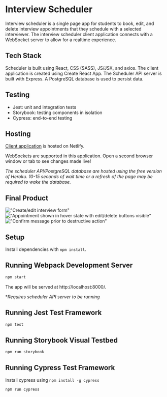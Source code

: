 # Interview Scheduler

Interview scheduler is a single page app for students to book, edit, and delete interview appointments that they schedule with a selected interviewer. The interview scheduler client application connects with a WebSocket server to allow for a realtime experience.

## Tech Stack

Scheduler is built using React, CSS (SASS), JS/JSX, and axios. The client application is created using Create React App. The Scheduler API server is built with Express. A PostgreSQL database is used to persist data.

## Testing

- Jest: unit and integration tests
- Storybook: testing components in isolation
- Cypress: end-to-end testing

## Hosting

[Client application](https://scheduler-rchen.netlify.app) is hosted on Netlify.

WebSockets are supported in this application. Open a second browser window or tab to see changes made live!

_The scheduler API/PostgreSQL database are hosted using the free version of Heroku. 10-15 seconds of wait time or a refresh of the page may be required to wake the database._

## Final Product

!["Create/edit interview form"](#)
!["Appointment shown in hover state with edit/delete buttons visible"](#)
!["Confirm message prior to destructive action"](#)

## Setup

Install dependencies with `npm install`.

## Running Webpack Development Server

```sh
npm start
```

The app will be served at http://localhost:8000/.

\*_Requires scheduler API server to be running_

## Running Jest Test Framework

```sh
npm test
```

## Running Storybook Visual Testbed

```sh
npm run storybook
```

## Running Cypress Test Framework

Install cypress using `npm install -g cypress`

```sh
npm run cypress
```
